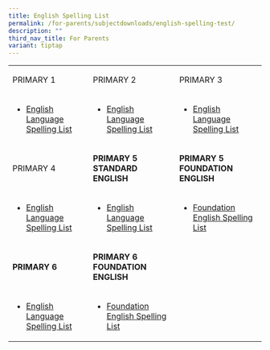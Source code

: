 ```yaml
---
title: English Spelling List
permalink: /for-parents/subjectdownloads/english-spelling-test/
description: ""
third_nav_title: For Parents
variant: tiptap
---
```

<table>
<tbody>
<tr>
<td rowspan="1" colspan="1">
<p>PRIMARY 1</p>
</td>
<td rowspan="1" colspan="1">
<p>PRIMARY 2</p>
</td>
<td rowspan="1" colspan="1">
<p>PRIMARY 3</p>
</td>
</tr>
<tr>
<td rowspan="1" colspan="1">
<ul data-tight="true" class="tight">
<li>
<p><a href="/english-spelling-test/p1/" rel="noopener noreferrer nofollow" target="">English Language Spelling List</a>
</p>
</li>
</ul>
</td>
<td rowspan="1" colspan="1">
<ul data-tight="true" class="tight">
<li>
<p><a href="/english-spelling-test/p2/" rel="noopener noreferrer nofollow" target="">English Language Spelling List</a>
</p>
</li>
</ul>
</td>
<td rowspan="1" colspan="1">
<ul data-tight="true" class="tight">
<li>
<p><a href="/english-spelling-test/p3/" rel="noopener noreferrer nofollow" target="">English Language Spelling List</a>
</p>
</li>
</ul>
</td>
</tr>
<tr>
<td rowspan="1" colspan="1">
<p>PRIMARY 4</p>
</td>
<td rowspan="1" colspan="1">
<p><strong>PRIMARY 5 STANDARD ENGLISH</strong>
</p>
</td>
<td rowspan="1" colspan="1">
<p><strong>PRIMARY 5 FOUNDATION ENGLISH</strong>
</p>
</td>
</tr>
<tr>
<td rowspan="1" colspan="1">
<ul data-tight="true" class="tight">
<li>
<p><a href="/english-spelling-test/p4/" rel="noopener noreferrer nofollow" target="">English Language Spelling List</a>
</p>
</li>
</ul>
</td>
<td rowspan="1" colspan="1">
<ul data-tight="true" class="tight">
<li>
<p><a href="/english-spelling-test/p5-standard-english/" rel="noopener noreferrer nofollow" target="">English Language Spelling List</a>
</p>
</li>
</ul>
</td>
<td rowspan="1" colspan="1">
<ul data-tight="true" class="tight">
<li>
<p><a href="/english-spelling-test/p5-foundation-english/" rel="noopener noreferrer nofollow" target="">Foundation English Spelling List</a>
</p>
</li>
</ul>
</td>
</tr>
<tr>
<td rowspan="1" colspan="1">
<p><strong>PRIMARY 6</strong>
</p>
</td>
<td rowspan="1" colspan="1">
<p><strong>PRIMARY 6 FOUNDATION ENGLISH</strong>
</p>
</td>
<td rowspan="1" colspan="1">
<p></p>
</td>
</tr>
<tr>
<td rowspan="1" colspan="1">
<ul data-tight="true" class="tight">
<li>
<p><a href="/english-spelling-test/p6/" rel="noopener noreferrer nofollow" target="">English Language Spelling List</a>
</p>
</li>
</ul>
</td>
<td rowspan="1" colspan="1">
<ul data-tight="true" class="tight">
<li>
<p><a href="/english-spelling-test/p6-foundation-english/" rel="noopener noreferrer nofollow" target="">Foundation English Spelling List</a>
</p>
</li>
</ul>
</td>
<td rowspan="1" colspan="1">
<p></p>
</td>
</tr>
</tbody>
</table>
<p></p>